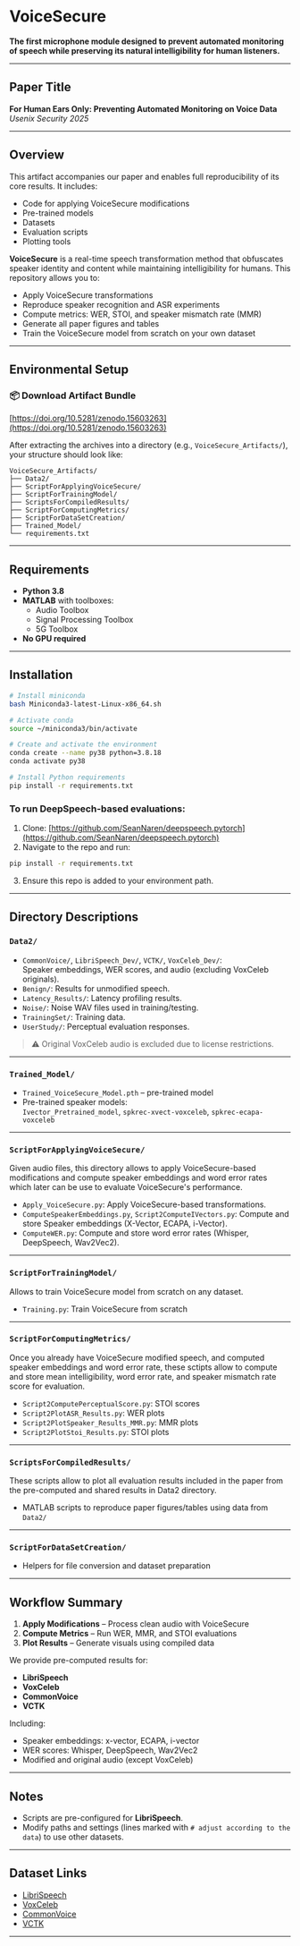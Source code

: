 # VoiceSecure

**The first microphone module designed to prevent automated monitoring of speech while preserving its natural intelligibility for human listeners.**

---

## Paper Title  
**For Human Ears Only: Preventing Automated Monitoring on Voice Data**  
*Usenix Security 2025*

---

## Overview

This artifact accompanies our paper and enables full reproducibility of its core results. It includes:

- Code for applying VoiceSecure modifications  
- Pre-trained models  
- Datasets  
- Evaluation scripts  
- Plotting tools  

**VoiceSecure** is a real-time speech transformation method that obfuscates speaker identity and content while maintaining intelligibility for humans. This repository allows you to:

- Apply VoiceSecure transformations  
- Reproduce speaker recognition and ASR experiments  
- Compute metrics: WER, STOI, and speaker mismatch rate (MMR)  
- Generate all paper figures and tables  
- Train the VoiceSecure model from scratch on your own dataset  

---

## Environmental Setup

### 📦 Download Artifact Bundle

[https://doi.org/10.5281/zenodo.15603263](https://doi.org/10.5281/zenodo.15603263)

After extracting the archives into a directory (e.g., `VoiceSecure_Artifacts/`), your structure should look like:

```
VoiceSecure_Artifacts/
├── Data2/
├── ScriptForApplyingVoiceSecure/
├── ScriptForTrainingModel/
├── ScriptsForCompiledResults/
├── ScriptForComputingMetrics/
├── ScriptForDataSetCreation/
├── Trained_Model/
└── requirements.txt
```

---

## Requirements

- **Python 3.8**
- **MATLAB** with toolboxes:
  - Audio Toolbox  
  - Signal Processing Toolbox  
  - 5G Toolbox  
- **No GPU required**

---

## Installation

```bash
# Install miniconda
bash Miniconda3-latest-Linux-x86_64.sh

# Activate conda
source ~/miniconda3/bin/activate

# Create and activate the environment
conda create --name py38 python=3.8.18
conda activate py38

# Install Python requirements
pip install -r requirements.txt
```

### To run DeepSpeech-based evaluations:

1. Clone: [https://github.com/SeanNaren/deepspeech.pytorch](https://github.com/SeanNaren/deepspeech.pytorch)
2. Navigate to the repo and run:

```bash
pip install -r requirements.txt
```

3. Ensure this repo is added to your environment path.

---

## Directory Descriptions

### `Data2/`

- `CommonVoice/`, `LibriSpeech_Dev/`, `VCTK/`, `VoxCeleb_Dev/`:  
  Speaker embeddings, WER scores, and audio (excluding VoxCeleb originals).
- `Benign/`: Results for unmodified speech.
- `Latency_Results/`: Latency profiling results.
- `Noise/`: Noise WAV files used in training/testing.
- `TrainingSet/`: Training data.
- `UserStudy/`: Perceptual evaluation responses.

> ⚠️ Original VoxCeleb audio is excluded due to license restrictions.

---

### `Trained_Model/`

- `Trained_VoiceSecure_Model.pth` – pre-trained model  
- Pre-trained speaker models:  
  `Ivector_Pretrained_model`, `spkrec-xvect-voxceleb`, `spkrec-ecapa-voxceleb`

---

### `ScriptForApplyingVoiceSecure/`
Given audio files, this directory allows to apply VoiceSecure-based modifications and compute speaker embeddings and word error rates which later can be use to evaluate VoiceSecure's performance.

- `Apply_VoiceSecure.py`: Apply VoiceSecure-based transformations. 
- `ComputeSpeakerEmbeddings.py`, `Script2ComputeIVectors.py`: Compute and store Speaker embeddings (X-Vector, ECAPA, i-Vector).
- `ComputeWER.py`: Compute and store word error rates (Whisper, DeepSpeech, Wav2Vec2).

---

### `ScriptForTrainingModel/`
Allows to train VoiceSecure model from scratch on any dataset.
- `Training.py`: Train VoiceSecure from scratch

---

### `ScriptForComputingMetrics/`
Once you already have VoiceSecure modified speech, and computed speaker embeddings and word error rate, these sctipts allow to compute and store mean intelligibility, word error rate, and speaker mismatch rate score for evaluation.
- `Script2ComputePerceptualScore.py`: STOI scores  
- `Script2PlotASR_Results.py`: WER plots  
- `Script2PlotSpeaker_Results_MMR.py`: MMR plots  
- `Script2PlotStoi_Results.py`: STOI plots  

---

### `ScriptsForCompiledResults/`
These scripts allow to plot all evaluation results included in the paper from the pre-computed and shared results in Data2 directory.
- MATLAB scripts to reproduce paper figures/tables using data from `Data2/`

---

### `ScriptForDataSetCreation/`

- Helpers for file conversion and dataset preparation

---

## Workflow Summary

1. **Apply Modifications** – Process clean audio with VoiceSecure  
2. **Compute Metrics** – Run WER, MMR, and STOI evaluations  
3. **Plot Results** – Generate visuals using compiled data  

We provide pre-computed results for:

- **LibriSpeech**
- **VoxCeleb**
- **CommonVoice**
- **VCTK**

Including:

- Speaker embeddings: x-vector, ECAPA, i-vector  
- WER scores: Whisper, DeepSpeech, Wav2Vec2  
- Modified and original audio (except VoxCeleb)

---

## Notes

- Scripts are pre-configured for **LibriSpeech**.
- Modify paths and settings (lines marked with `# adjust according to the data`) to use other datasets.

---

## Dataset Links

- [LibriSpeech](https://www.openslr.org/12)  
- [VoxCeleb](https://www.robots.ox.ac.uk/~vgg/data/voxceleb/)  
- [CommonVoice](https://commonvoice.mozilla.org/en)  
- [VCTK](https://datashare.ed.ac.uk/handle/10283/2950)

---
